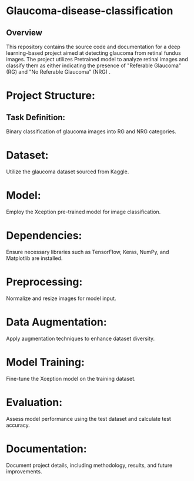 # Glaucoma-disease-classification
## Overview
This repository contains the source code and documentation for a deep learning-based project aimed at detecting glaucoma from retinal fundus images. The project utilizes Pretrained model to analyze retinal images and classify them as either indicating the presence of "Referable Glaucoma" (RG) and "No Referable Glaucoma" (NRG) .

# Project Structure:
## Task Definition:

Binary classification of glaucoma images into RG and NRG categories. 
# Dataset:

Utilize the glaucoma dataset sourced from Kaggle.
# Model:

Employ the Xception pre-trained model for image classification.
# Dependencies:

Ensure necessary libraries such as TensorFlow, Keras, NumPy, and Matplotlib are installed.
# Preprocessing:

Normalize and resize images for model input.
# Data Augmentation:

Apply augmentation techniques to enhance dataset diversity.
# Model Training:

Fine-tune the Xception model on the training dataset.
# Evaluation:

Assess model performance using the test dataset and calculate test accuracy.
# Documentation:

Document project details, including methodology, results, and future improvements.


